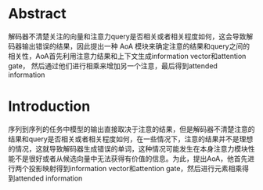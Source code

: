 # Abstract

解码器不清楚关注的向量和注意力query是否相关或者相关程度如何，这会导致解码器输出错误的结果，因此提出一种 AoA 模块来确定注意的结果和query之间的相关性，AoA首先利用注意力结果和上下文生成information vector和attention gate， 然后通过他们进行相乘来增加另一个注意，最后得到attended information

# Introduction

序列到序列的任务中模型的输出直接取决于注意的结果，但是解码器不清楚注意的结果和query是否相关或者相关程度如何，在一些情况下，注意的结果并不是理想的情况，这就导致解码器生成错误的单词，这种情况可能发生在本身注意力模块性能不是很好或者从候选向量中无法获得有价值的信息。为此，提出AoA，他首先进行两个投影映射得到information vector和attention gate，然后进行元素相乘得到attended information